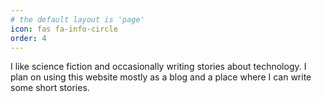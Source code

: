 ```yaml
---
# the default layout is 'page'
icon: fas fa-info-circle
order: 4
---
```


I like science fiction and occasionally writing stories about technology.  I plan on using this website mostly as a blog and a place where I can write some short stories.  

